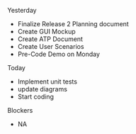 Yesterday
- Finalize Release 2 Planning document
- Create GUI Mockup
- Create ATP Document
- Create User Scenarios
- Pre-Code Demo on Monday

Today
- Implement unit tests
- update diagrams
- Start coding

Blockers
- NA